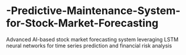 # -Predictive-Maintenance-System-for-Stock-Market-Forecasting
Advanced AI-based stock market forecasting system leveraging LSTM neural networks for time series prediction and financial risk analysis

